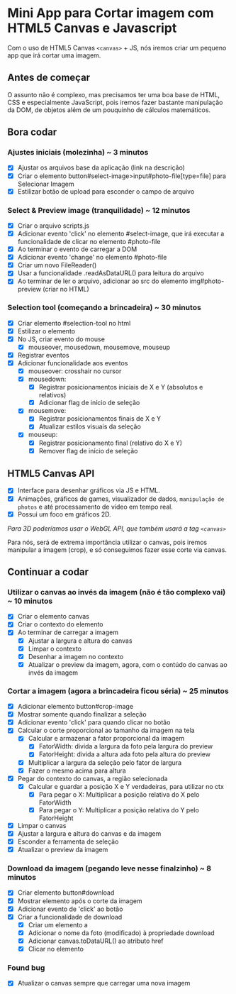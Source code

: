 # Mini App para Cortar imagem com HTML5 Canvas e Javascript

Com o uso de HTML5 Canvas `<canvas>` + JS, nós iremos criar um pequeno app que irá cortar uma imagem.

## Antes de começar 

O assunto não é complexo, mas precisamos ter uma boa base de HTML, CSS e especialmente JavaScript, pois iremos fazer bastante manipulação da DOM, de objetos além de um pouquinho de cálculos matemáticos.

## Bora codar

### Ajustes iniciais (molezinha) ~ 3 minutos
* [x] Ajustar os arquivos base da aplicação (link na descrição)
* [x] Criar o elemento button#select-image>input#photo-file[type=file] para Selecionar Imagem
* [x] Estilizar botão de upload para esconder o campo de arquivo

### Select & Preview image (tranquilidade) ~ 12 minutos
* [x] Criar o arquivo scripts.js
* [x] Adicionar evento 'click' no elemento #select-image, que irá executar a funcionalidade de clicar no elemento #photo-file
* [x] Ao terminar o evento de carregar a DOM
* [x] Adicionar evento 'change' no elemento #photo-file
* [x] Criar um novo FileReader()
* [x] Usar a funcionalidade .readAsDataURL() para leitura do arquivo
* [x] Ao terminar de ler o arquivo, adicionar ao src do elemento img#photo-preview (criar no HTML)

### Selection tool (começando a brincadeira) ~ 30 minutos
* [x] Criar elemento #selection-tool no html
* [x] Estilizar o elemento
* [x] No JS, criar evento do mouse
    * [x] mouseover, mousedown, mousemove, mouseup
* [x] Registrar eventos
* [x] Adicionar funcionalidade aos eventos
    * [x] mouseover: crosshair no cursor
    * [x] mousedown:
        * [x] Registrar posicionamentos iniciais de X e Y (absolutos e relativos)
        * [x] Adicionar flag de início de seleção 
    * [x] mousemove:
        * [x] Registrar posicionamentos finais de X e Y
        * [x] Atualizar estilos visuais da seleção
    * [x] mouseup:
        * [x] Registrar posicionamento final (relativo do X e Y)
        * [x] Remover flag de início de seleção 

## HTML5 Canvas API
* [x] Interface para desenhar gráficos via JS e HTML.
* [x] Animações, gráficos de games, visualizador de dados, `manipulação de photos` e até processamento de vídeo em tempo real.
* [x] Possui um foco em gráficos 2D.

*Para 3D poderíamos usar o WebGL API, que também usará a tag `<canvas>`*

Para nós, será de extrema importância utilizar o canvas, pois iremos manipular a imagem (crop), e só conseguimos fazer esse corte via canvas.

## Continuar a codar

### Utilizar o canvas ao invés da imagem (não é tão complexo vai) ~ 10 minutos
* [x] Criar o elemento canvas
* [x] Criar o contexto do elemento
* [x] Ao terminar de carregar a imagem
    * [x] Ajustar a largura e altura do canvas
    * [x] Limpar o contexto
    * [x] Desenhar a imagem no contexto
    * [x] Atualizar o preview da imagem, agora, com o contúdo do canvas ao invés da imagem

### Cortar a imagem (agora a brincadeira ficou séria) ~ 25 minutos
* [x] Adicionar elemento button#crop-image
* [x] Mostrar somente quando finalizar a seleção
* [x] Adicionar evento 'click' para quando clicar no botão
* [x] Calcular o corte proporcional ao tamanho da imagem na tela
    * [x] Calcular e armazenar a fator proporcional da imagem
        * [x] FatorWidth: divida a largura da foto pela largura do preview
        * [x] FatorHeight: divida a altura ada foto pela altura do preview
    * [x] Multiplicar a largura da seleção pelo fator de largura
    * [x] Fazer o mesmo acima para altura
* [x] Pegar do contexto do canvas, a região selecionada
    * [x] Calcular e guardar a posição X e Y verdadeiras, para utilizar no ctx
        * [x] Para pegar o X: Multiplicar a posição relativa do X pelo FatorWidth
        * [x] Para pegar o Y: Multiplicar a posição relativa do Y pelo FatorHeight
* [x] Limpar o canvas
* [x] Ajustar a largura e altura do canvas e da imagem
* [x] Esconder a ferramenta de seleção
* [x] Atualizar o preview da imagem

### Download da imagem (pegando leve nesse finalzinho) ~ 8 minutos
* [x] Criar elemento button#download
* [x] Mostrar elemento após o corte da imagem
* [x] Adicionar evento de 'click' ao botão
* [x] Criar a funcionalidade de download
    * [x] Criar um elemento a
    * [x] Adicionar o nome da foto (modificado) à propriedade download
    * [x] Adicionar canvas.toDataURL() ao atributo href
    * [x] Clicar no elemento

### Found bug
* [x] Atualizar o canvas sempre que carregar uma nova imagem
